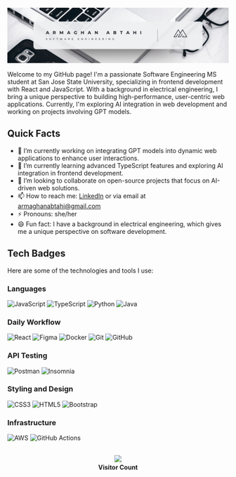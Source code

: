 ![Banner](https://github.com/ArmaghanAb/ArmaghanAb/raw/main/baner.png)


Welcome to my GitHub page! I'm a passionate Software Engineering MS student at San Jose State University, specializing in frontend development with React and JavaScript. With a background in electrical engineering, I bring a unique perspective to building high-performance, user-centric web applications. Currently, I'm exploring AI integration in web development and working on projects involving GPT models.


## Quick Facts ##
- 🔭 I’m currently working on integrating GPT models into dynamic web applications to enhance user interactions.
- 🌱 I’m currently learning advanced TypeScript features and exploring AI integration in frontend development.
- 👯 I’m looking to collaborate on open-source projects that focus on AI-driven web solutions.
- 📫 How to reach me: [LinkedIn](https://www.linkedin.com/in/armaghan-abtahi/) or via email at [armaghanabtahi@gmail.com](mailto:armaghanabtahi@gmail.com)
- ⚡ Pronouns: she/her
- 😄 Fun fact: I have a background in electrical engineering, which gives me a unique perspective on software development.

## Tech Badges ##
Here are some of the technologies and tools I use:

### Languages ###
![JavaScript](https://img.shields.io/badge/JavaScript-F7DF1E?style=for-the-badge&logo=javascript&logoColor=black)
![TypeScript](https://img.shields.io/badge/TypeScript-3178C6?style=for-the-badge&logo=typescript&logoColor=white)
![Python](https://img.shields.io/badge/Python-3776AB?style=for-the-badge&logo=python&logoColor=white)
![Java](https://img.shields.io/badge/Java-007396?style=for-the-badge&logo=openjdk&logoColor=white)

### Daily Workflow ###
![React](https://img.shields.io/badge/React-61DAFB?style=for-the-badge&logo=react&logoColor=black)
![Figma](https://img.shields.io/badge/Figma-F24E1E?style=for-the-badge&logo=figma&logoColor=white)
![Docker](https://img.shields.io/badge/Docker-2496ED?style=for-the-badge&logo=docker&logoColor=white)
![Git](https://img.shields.io/badge/Git-F05032?style=for-the-badge&logo=git&logoColor=white)
![GitHub](https://img.shields.io/badge/GitHub-181717?style=for-the-badge&logo=github&logoColor=white)


### API Testing ###
![Postman](https://img.shields.io/badge/Postman-FF6C37?style=for-the-badge&logo=postman&logoColor=white)
![Insomnia](https://img.shields.io/badge/Insomnia-4000BF?style=for-the-badge&logo=insomnia&logoColor=white)

### Styling and Design ###
![CSS3](https://img.shields.io/badge/CSS3-1572B6?style=for-the-badge&logo=css3&logoColor=white)
![HTML5](https://img.shields.io/badge/HTML5-E34F26?style=for-the-badge&logo=html5&logoColor=white)
![Bootstrap](https://img.shields.io/badge/Bootstrap-7952B3?style=for-the-badge&logo=bootstrap&logoColor=white)

### Infrastructure ###
![AWS](https://img.shields.io/badge/AWS-232F3E?style=for-the-badge&logo=amazonaws&logoColor=white)
![GitHub Actions](https://img.shields.io/badge/GitHub_Actions-2088FF?style=for-the-badge&logo=githubactions&logoColor=white)


<p align="center"> 
<br>
<img src="https://profile-counter.glitch.me/yourusername/count.svg" />
<br>
<strong>Visitor Count</strong>
</p>
